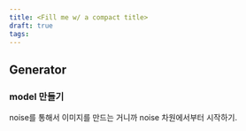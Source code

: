 ```yaml
---
title: <Fill me w/ a compact title>
draft: true
tags:
---
```

## Generator
### model 만들기
noise를 통해서 이미지를 만드는 거니까 noise 차원에서부터 시작하기.
